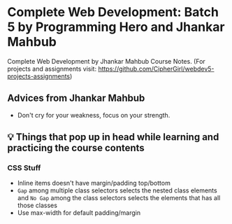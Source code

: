 # Complete Web Development: Batch 5 by Programming Hero and Jhankar Mahbub

Complete Web Development by Jhankar Mahbub Course Notes. (For projects and assignments visit: https://github.com/CipherGirl/webdev5-projects-assignments)

## Advices from Jhankar Mahbub

* Don't cry for your weakness, focus on your strength.

## 💡 Things that pop up in head while learning and practicing the course contents

### CSS Stuff

* Inline items doesn't have margin/padding top/bottom
* `Gap` among multiple class selectors selects the nested class elements and `No Gap` among the class selectors selects the elements that has all those classes
* Use max-width for default padding/margin
